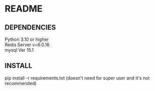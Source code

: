 # README
## DEPENDENCIES
Python 3.10 or higher </br >
Redis Server v=6.0.16 </br >
mysql  Ver 15.1 </br >

## INSTALL
pip install -r requirements.txt (doesn't need for super user and it's not recommended)
